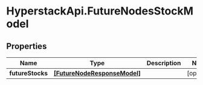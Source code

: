 # HyperstackApi.FutureNodesStockModel

## Properties

Name | Type | Description | Notes
------------ | ------------- | ------------- | -------------
**futureStocks** | [**[FutureNodeResponseModel]**](FutureNodeResponseModel.md) |  | [optional] 


